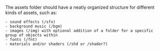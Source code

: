 The assets folder should have a neatly organized structure for different kinds of assets, such as:

	- sound effects (/sfx)
	- background music (/bgm)
	- images (/img) with optional addition of a folder for a specific group of objects within
	- fonts (/fnt)
	- materials and/or shaders (/shd or /shader?)

